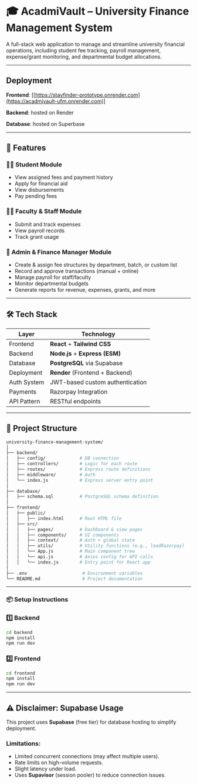 # 🎓 AcadmiVault – University Finance Management System

A full-stack web application to manage and streamline university financial operations, including student fee tracking, payroll management, expense/grant monitoring, and departmental budget allocations.

---

## Deployment

**Frontend**: [[https://stayfinder-prototype.onrender.com](https://acadmivault-ufm.onrender.com)]

**Backend**: hosted on Render

**Database**: hosted on Superbase

---

## 🚀 Features

### 👨‍🎓 Student Module
- View assigned fees and payment history
- Apply for financial aid
- View disbursements
- Pay pending fees

### 👩‍🏫 Faculty & Staff Module
- Submit and track expenses
- View payroll records
- Track grant usage

### 🧾 Admin & Finance Manager Module
- Create & assign fee structures by department, batch, or custom list
- Record and approve transactions (manual + online)
- Manage payroll for staff/faculty
- Monitor departmental budgets
- Generate reports for revenue, expenses, grants, and more

---

## 🛠️ Tech Stack

| Layer         | Technology                       |
|---------------|----------------------------------|
| Frontend      | **React** + **Tailwind CSS**     |
| Backend       | **Node.js** + **Express (ESM)**  |
| Database      | **PostgreSQL** via Supabase      |
| Deployment    | **Render** (Frontend + Backend)  |
| Auth System   | JWT-based custom authentication  |
| Payments      | Razorpay Integration             |
| API Pattern   | RESTful endpoints                |

---

## 📁 Project Structure

```bash
university-finance-management-system/
│
├── backend/
│   ├── config/             # DB connection
│   ├── controllers/        # Logic for each route
│   ├── routes/             # Express route definitions
│   ├── middleware/         # Auth
│   └── index.js            # Express server entry point
│
├── database/
│   ├── schema.sql          # PostgreSQL schema definition
│
├── frontend/
│   ├── public/
│   │   ├── index.html      # Root HTML file
│   ├── src/
│   │   ├── pages/          # Dashboard & view pages
│   │   ├── components/     # UI components
│   │   ├── context/        # Auth + global state
│   │   ├── utils/          # Utility functions (e.g., loadRazorpay) 
│   │   └── App.js          # Main component tree
│   │   └── api.js          # Axios config for API calls
│   │   └── index.js        # Entry point for React app
│
├── .env                     # Environment variables
└── README.md                # Project documentation

```

---

### 📦 Setup Instructions

### 1️⃣ Backend

```bash
cd backend
npm install
npm run dev
```

### 2️⃣ Frontend

```bash
cd frontend
npm install
npm run dev
```

---

## ⚠️ Disclaimer: Supabase Usage

This project uses **Supabase** (free tier) for database hosting to simplify deployment.

### Limitations:
- Limited concurrent connections (may affect multiple users).
- Rate limits on high-volume requests.
- Slight latency under load.
- Uses **Supavisor** (session pooler) to reduce connection issues.
